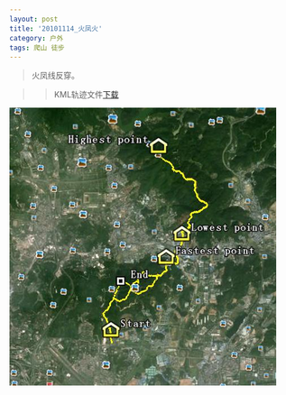 ```yaml
---
layout: post
title: '20101114_火凤火'
category: 户外
tags: 爬山 徒步
---
```


>火凤线反穿。

>>KML轨迹文件[下载](/assets/download/20101114_火凤火-kml.zip)

![轨迹图](/assets/images/2010-2011/20101114_火凤火.JPG)
